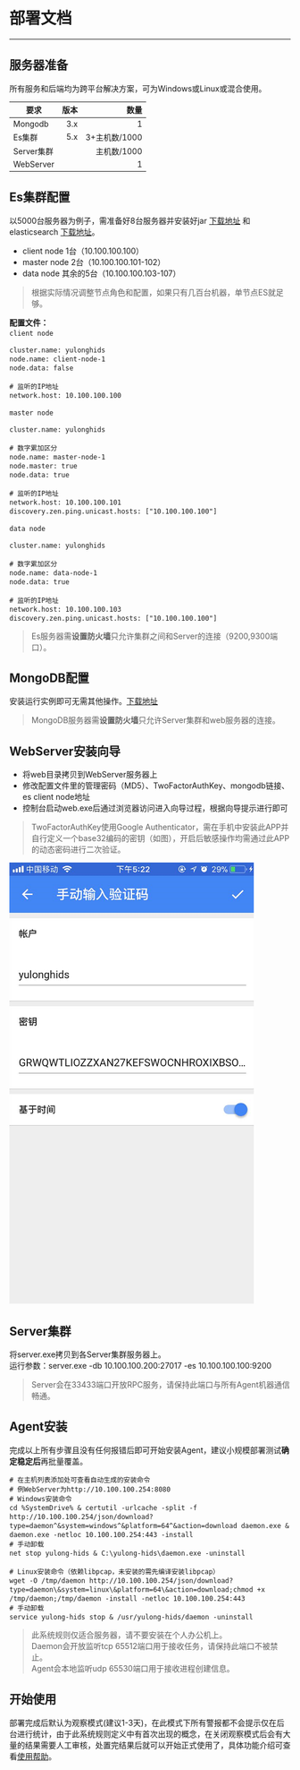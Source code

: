 # 部署文档
----------
## 服务器准备

所有服务和后端均为跨平台解决方案，可为Windows或Linux或混合使用。

| 要求        |    版本     |   数量      |
| --------    | -----:  | -----:  |
| Mongodb    | 3.x  |1|
| Es集群     |  5.x  |   3+主机数/1000  |
| Server集群         | |主机数/1000    |
|WebServer||1|

## Es集群配置
以5000台服务器为例子，需准备好8台服务器并安装好jar [下载地址][1] 和elasticsearch [下载地址][2]。

 - client node 1台（10.100.100.100）
 - master node 2台（10.100.100.101-102）
 - data node 其余的5台（10.100.100.103-107）

> 根据实际情况调整节点角色和配置，如果只有几百台机器，单节点ES就足够。

**配置文件：**  
`client node`
```
cluster.name: yulonghids
node.name: client-node-1
node.data: false

# 监听的IP地址
network.host: 10.100.100.100
```
`master node`
```
cluster.name: yulonghids

# 数字累加区分
node.name: master-node-1
node.master: true
node.data: true

# 监听的IP地址
network.host: 10.100.100.101
discovery.zen.ping.unicast.hosts: ["10.100.100.100"]
```
`data node`
```
cluster.name: yulonghids

# 数字累加区分
node.name: data-node-1
node.data: true

# 监听的IP地址
network.host: 10.100.100.103
discovery.zen.ping.unicast.hosts: ["10.100.100.100"]
```

> Es服务器需**设置防火墙**只允许集群之间和Server的连接（9200,9300端口）。


## MongoDB配置
安装运行实例即可无需其他操作。[下载地址][3]
> MongoDB服务器需**设置防火墙**只允许Server集群和web服务器的连接。

## WebServer安装向导

 - 将web目录拷贝到WebServer服务器上
 - 修改配置文件里的管理密码（MD5）、TwoFactorAuthKey、mongodb链接、es client node地址
 - 控制台启动web.exe后通过浏览器访问进入向导过程，根据向导提示进行即可

> TwoFactorAuthKey使用Google Authenticator，需在手机中安装此APP并自行定义一个base32编码的密钥（如图），开启后敏感操作均需通过此APP的动态密码进行二次验证。

![](./auth.png)

## Server集群
将server.exe拷贝到各Server集群服务器上。  
运行参数：server.exe -db 10.100.100.200:27017 -es 10.100.100.100:9200

> Server会在33433端口开放RPC服务，请保持此端口与所有Agent机器通信畅通。  

## Agent安装
完成以上所有步骤且没有任何报错后即可开始安装Agent，建议小规模部署测试**确定稳定后**再批量覆盖。

```
# 在主机列表添加处可查看自动生成的安装命令
# 例WebServer为http://10.100.100.254:8080
# Windows安装命令
cd %SystemDrive% & certutil -urlcache -split -f http://10.100.100.254/json/download?type=daemon^&system=windows^&platform=64^&action=download daemon.exe & daemon.exe -netloc 10.100.100.254:443 -install
# 手动卸载
net stop yulong-hids & C:\yulong-hids\daemon.exe -uninstall

# Linux安装命令（依赖libpcap，未安装的需先编译安装libpcap）
wget -O /tmp/daemon http://10.100.100.254/json/download?type=daemon\&system=linux\&platform=64\&action=download;chmod +x /tmp/daemon;/tmp/daemon -install -netloc 10.100.100.254:443
# 手动卸载
service yulong-hids stop & /usr/yulong-hids/daemon -uninstall

```
> 此系统规则仅适合服务器，请不要安装在个人办公机上。  
> Daemon会开放监听tcp 65512端口用于接收任务，请保持此端口不被禁止。  
> Agent会本地监听udp 65530端口用于接收进程创建信息。  

## 开始使用

部署完成后默认为观察模式(建议1-3天)，在此模式下所有警报都不会提示仅在后台进行统计，由于此系统规则定义中有首次出现的概念，在关闭观察模式后会有大量的结果需要人工审核，处置完结果后就可以开始正式使用了，具体功能介绍可查看[使用帮助](./help.md)。





  [1]: https://sec.ly.com/mirror/jre-8u131-windows-x64.exe
  [2]: https://www.elastic.co/downloads/past-releases/elasticsearch-5-6-5
  [3]: https://sec.ly.com/mirror/mongodb-win32-x86_64-2008plus-ssl-3.4.0-signed.msi
